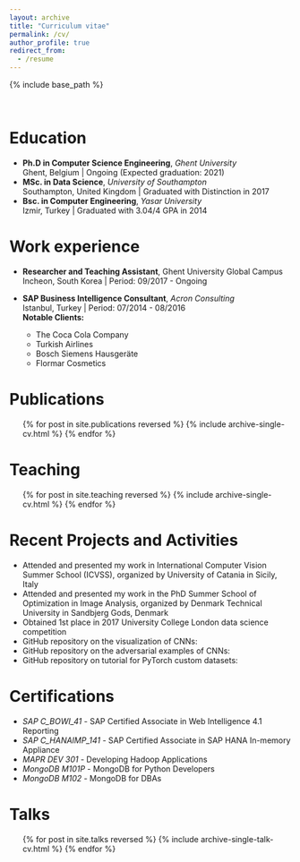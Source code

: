 ```yaml
---
layout: archive
title: "Curriculum vitae"
permalink: /cv/
author_profile: true
redirect_from:
  - /resume
---
```


{% include base_path %}

<br />

Education
======
* **Ph.D in Computer Science Engineering**, *Ghent University* <br />Ghent, Belgium &#124; Ongoing (Expected graduation: 2021)
* **MSc. in Data Science**, *University of Southampton* <br />Southampton, United Kingdom &#124; Graduated with Distinction in 2017
* **Bsc. in Computer Engineering**, *Yasar University*<br />Izmir, Turkey &#124; Graduated with 3.04/4 GPA in 2014

Work experience
======
* **Researcher and Teaching Assistant**, Ghent University Global Campus <br />Incheon, South Korea &#124; Period: 09/2017 - Ongoing

* **SAP Business Intelligence Consultant**, *Acron Consulting* <br />Istanbul, Turkey &#124; Period: 07/2014 - 08/2016  <br /> 	__Notable Clients:__
  * The Coca Cola Company
  * Turkish Airlines
  * Bosch Siemens Hausgeräte
  * Flormar Cosmetics

Publications
======
  <ul>{% for post in site.publications reversed %}
    {% include archive-single-cv.html %}
  {% endfor %}</ul>
  
Teaching
======
  <ul>{% for post in site.teaching reversed %}
    {% include archive-single-cv.html %}
  {% endfor %}</ul>
  

Recent Projects and Activities
======
* Attended and presented my work in International Computer Vision Summer School (ICVSS), organized by University of Catania in Sicily, Italy
* Attended and presented my work in the PhD Summer School of Optimization in Image Analysis, organized by Denmark Technical University in Sandbjerg Gods, Denmark
* Obtained 1st place in 2017 University College London data science competition
* GitHub repository on the visualization of CNNs: 
* GitHub repository on the adversarial examples of CNNs: 
* GitHub repository on tutorial for PyTorch custom datasets:


Certifications
======
* *SAP C_BOWI_41* - SAP Certified Associate in Web Intelligence 4.1 Reporting
* *SAP C_HANAIMP_141* - SAP Certified Associate in SAP HANA In-memory Appliance
* *MAPR DEV 301* - Developing Hadoop Applications
* *MongoDB M101P* - MongoDB for Python Developers
* *MongoDB M102* - MongoDB for DBAs

Talks
======
  <ul>{% for post in site.talks reversed %}
    {% include archive-single-talk-cv.html %}
  {% endfor %}</ul>
  
